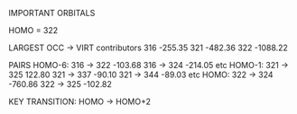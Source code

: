IMPORTANT ORBITALS

HOMO = 322
 
LARGEST OCC -> VIRT contributors
316 -255.35
321 -482.36
322 -1088.22

PAIRS
HOMO-6:
316 -> 322 -103.68
316 -> 324 -214.05
etc
HOMO-1:
321 -> 325 122.80
321 -> 337 -90.10
321 -> 344 -89.03
etc
HOMO:
322 -> 324 -760.86
322 -> 325 -102.82

KEY TRANSITION:
HOMO -> HOMO+2

